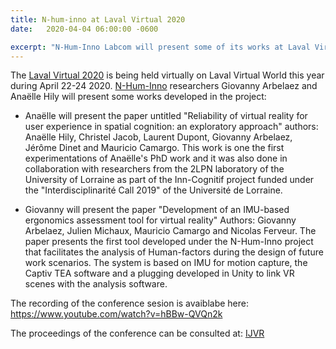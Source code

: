 ```yaml
---
title: N-hum-inno at Laval Virtual 2020
date:   2020-04-04 06:00:00 -0600

excerpt: "N-Hum-Inno Labcom will present some of its works at Laval Virtual 2020 on April 22"
---
```


The [Laval Virtual 2020](https://www.laval-virtual.com) is being held virtually on Laval Virtual World this year during April 22-24 2020.
[N-Hum-Inno](https://n-hum-inno.eu) researchers Giovanny Arbelaez and Anaëlle Hily will present some works developed in the project:

 - Anaëlle will present the paper untitled "Reliability of virtual reality for user experience in spatial cognition: an exploratory approach" authors: Anaëlle Hily, Christel Jacob, Laurent Dupont, Giovanny Arbelaez, Jérôme Dinet and Mauricio Camargo. This work is one the first experimentations of Anaëlle's PhD work and it was also done in collaboration with researchers from the 2LPN laboratory of the University of Lorraine as part of the Inn-Cognitif project funded under the "Interdisciplinarité Call 2019" of the Université de Lorraine.

 - Giovanny will present the paper "Development of an IMU-based ergonomics assessment tool for virtual reality" Authors: Giovanny Arbelaez, Julien Michaux, Mauricio Camargo and Nicolas Ferveur. The paper presents the first tool developed under the N-Hum-Inno project that facilitates the analysis of Human-factors during the design of future work scenarios. The system is based on IMU for motion capture, the Captiv TEA software and a plugging developed in Unity to link VR scenes with the analysis software.

The recording of the conference sesion is avaiblabe here: https://www.youtube.com/watch?v=hBBw-QVQn2k

The proceedings of the conference can be consulted at: [IJVR](https://ijvr.eu) 
